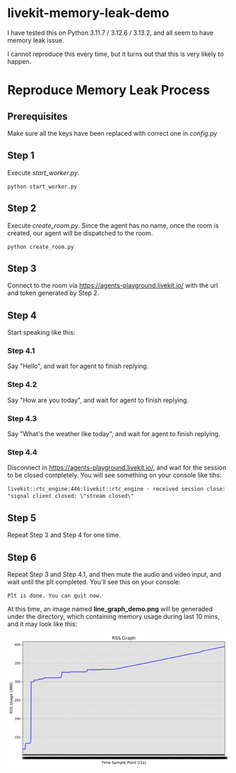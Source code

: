 # livekit-memory-leak-demo

I have tested this on Python 3.11.7 / 3.12.6 / 3.13.2, and all seem to have memory leak issue. 

I cannot reproduce this every time, but it turns out that this is very likely to happen.

# Reproduce Memory Leak Process

## Prerequisites

Make sure all the keys have been replaced with correct one in *config.py*

## Step 1

Execute *start_worker.py*.

```
python start_worker.py
```



## Step 2

Execute *create_room.py*. Since the agent has no name, once the room is created, our agent will be dispatched to the room.

```
python create_room.py
```



## Step 3

Connect to the room via https://agents-playground.livekit.io/ with the url and token generated by Step 2.



## Step 4

Start speaking like this:

### Step 4.1

Say "Hello", and wait for agent to finish replying.

### Step 4.2

Say "How are you today", and wait for agent to finish replying.

### Step 4.3

Say "What's the weather like today", and wait for agent to finish replying.

### Step 4.4

Disconnect in  https://agents-playground.livekit.io/, and wait for the session to be closed completely. You will see something on your console like tihs:

```
livekit::rtc_engine:446:livekit::rtc_engine - received session close: "signal client closed: \"stream closed\"
```



## Step 5

Repeat Step 3 and Step 4 for one time. 



## Step 6

Repeat Step 3 and Step 4.1, and then mute the audio and video input, and wait until the plt completed. You'll see this on your console:

``` 
Plt is done. You can quit now.
```

At this time, an image named **line_graph_demo.png** will be generaded under the directory, which containing memory usage during last 10 mins, and it may look like this:

![](graph_collection/basic_local_3_11_7_case2.png)
